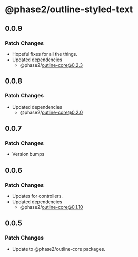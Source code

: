 # @phase2/outline-styled-text

## 0.0.9

### Patch Changes

- Hopeful fixes for all the things.
- Updated dependencies
  - @phase2/outline-core@0.2.3

## 0.0.8

### Patch Changes

- Updated dependencies
  - @phase2/outline-core@0.2.0

## 0.0.7

### Patch Changes

- Version bumps

## 0.0.6

### Patch Changes

- Updates for controllers.
- Updated dependencies
  - @phase2/outline-core@0.1.10

## 0.0.5

### Patch Changes

- Update to @phase2/outline-core packages.
